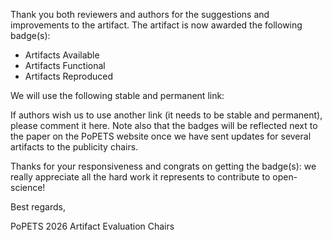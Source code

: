 Thank you both reviewers and authors for the suggestions and improvements to the
artifact. The artifact is now awarded the following badge(s):

- Artifacts Available
- Artifacts Functional
- Artifacts Reproduced

We will use the following stable and permanent link: <LINK>

If authors wish us to use another link (it needs to be stable and permanent),
please comment it here. Note also that the badges will be reflected next to the
paper on the PoPETS website once we have sent updates for several artifacts to
the publicity chairs.

Thanks for your responsiveness and congrats on getting the badge(s): we really
appreciate all the hard work it represents to contribute to open-science!

Best regards,

PoPETS 2026 Artifact Evaluation Chairs